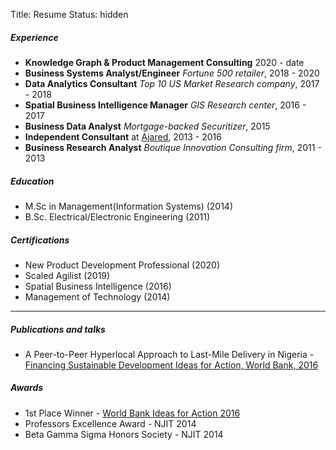 Title: Resume
Status: hidden

##### Experience
- **Knowledge Graph & Product Management Consulting**  2020 - date
- **Business Systems Analyst/Engineer**  _Fortune 500 retailer_, 2018 - 2020
- **Data Analytics Consultant**  _Top 10 US Market Research company_, 2017 - 2018
- **Spatial Business Intelligence Manager**  _GIS Research center_, 2016 - 2017 
- **Business Data Analyst**  _Mortgage-backed Securitizer_, 2015
- **Independent Consultant** at [Ajared](www.ajared.ng), 2013 - 2016
- **Business Research Analyst**  _Boutique Innovation Consulting firm_, 2011 - 2013

##### Education
- M.Sc in Management(Information Systems) (2014)
- B.Sc. Electrical/Electronic Engineering (2011)

##### Certifications

- New Product Development Professional (2020)
- Scaled Agilist (2019)
- Spatial Business Intelligence (2016)
- Management of Technology (2014)

---

##### Publications and talks
- A Peer-to-Peer Hyperlocal Approach to Last-Mile Delivery in Nigeria - [Financing Sustainable Development Ideas for Action, World Bank, 2016](https://www.youtube.com/watch?v=Kt3F4uG1miU)

##### Awards
- 1st Place Winner - [World Bank Ideas for Action 2016](https://www.youtube.com/watch?v=v8irneSas2w)
- Professors Excellence Award - NJIT 2014
- Beta Gamma Sigma Honors Society - NJIT 2014
